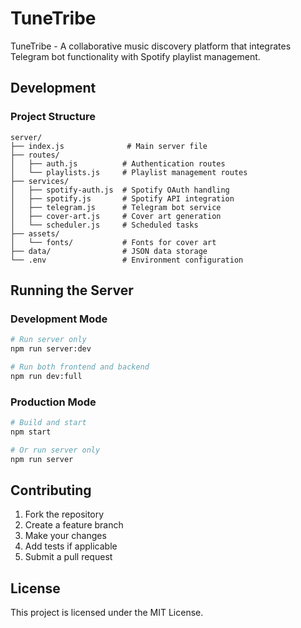 # TuneTribe

TuneTribe - A collaborative music discovery platform that integrates Telegram bot functionality with Spotify playlist management.

## Development

### Project Structure

```
server/
├── index.js              # Main server file
├── routes/
│   ├── auth.js          # Authentication routes
│   └── playlists.js     # Playlist management routes
├── services/
│   ├── spotify-auth.js  # Spotify OAuth handling
│   ├── spotify.js       # Spotify API integration
│   ├── telegram.js      # Telegram bot service
│   ├── cover-art.js     # Cover art generation
│   └── scheduler.js     # Scheduled tasks
├── assets/
│   └── fonts/           # Fonts for cover art
├── data/                # JSON data storage
└── .env                 # Environment configuration
```

## Running the Server

### Development Mode

```bash
# Run server only
npm run server:dev

# Run both frontend and backend
npm run dev:full
```

### Production Mode

```bash
# Build and start
npm start

# Or run server only
npm run server
```

## Contributing

1. Fork the repository
2. Create a feature branch
3. Make your changes
4. Add tests if applicable
5. Submit a pull request

## License

This project is licensed under the MIT License.